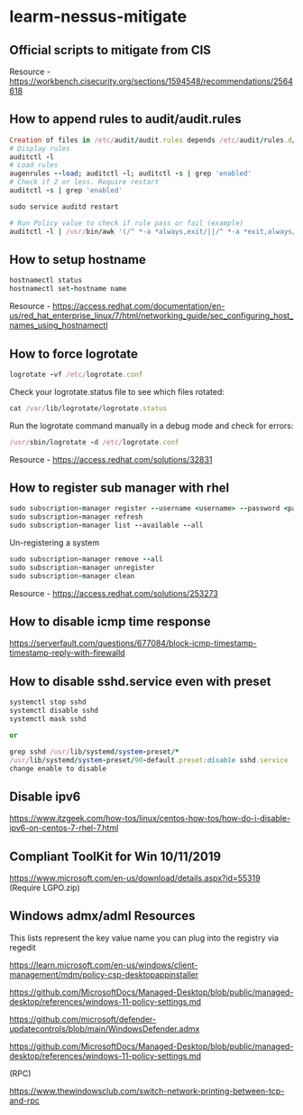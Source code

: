 # learm-nessus-mitigate

## Official scripts to mitigate from CIS
Resource - https://workbench.cisecurity.org/sections/1594548/recommendations/2564618

## How to append rules to audit/audit.rules
```ruby
Creation of files in /etc/audit/audit.rules depends /etc/audit/rules.d/audit.rules
# Display rules
auditctl -l
# Load rules
augenrules --load; auditctl -l; auditctl -s | grep 'enabled'
# Check if 2 or less. Require restart
auditctl -s | grep 'enabled'

sudo service auditd restart

# Run Policy value to check if rule pass or fail (example)
auditctl -l | /usr/bin/awk '(/^ *-a *always,exit/||/^ *-a *exit,always/) &&/ -F *arch=b32/ &&(/ -F *auid!=unset/||/ -F *auid!=-1/||/ -F *auid!=4294967295/) &&(/ -C *euid!=uid/||/ -C *uid!=euid/) &&/ -S *execve/ &&(/ key= *[!-~]* *$/||/ -k *[!-~]* *$/)' | /usr/bin/awk '{print} END {if (NR != 0) print "pass" ; else print "fail"}'

```
## How to setup hostname
```ruby
hostnamectl status
hostnamectl set-hostname name
```
Resource - https://access.redhat.com/documentation/en-us/red_hat_enterprise_linux/7/html/networking_guide/sec_configuring_host_names_using_hostnamectl
## How to force logrotate
```ruby
logrotate -vf /etc/logrotate.conf
```
Check your logrotate.status file to see which files rotated:
```ruby
cat /var/lib/logrotate/logrotate.status
```
Run the logrotate command manually in a debug mode and check for errors:
```ruby
/usr/sbin/logrotate -d /etc/logrotate.conf
```
Resource - https://access.redhat.com/solutions/32831

## How to register sub manager with rhel
```ruby
sudo subscription-manager register --username <username> --password <password> --auto-attach
sudo subscription-manager refresh
sudo subscription-manager list --available --all
```
Un-registering a system
```ruby
sudo subscription-manager remove --all
sudo subscription-manager unregister
sudo subscription-manager clean
```
Resource - https://access.redhat.com/solutions/253273
## How to disable icmp time response
https://serverfault.com/questions/677084/block-icmp-timestamp-timestamp-reply-with-firewalld
## How to disable sshd.service even with preset
```ruby
systemctl stop sshd
systemctl disable sshd
systemctl mask sshd

or

grep sshd /usr/lib/systemd/system-preset/*
/usr/lib/systemd/system-preset/90-default.preset:disable sshd.service
change enable to disable
```

## Disable ipv6
https://www.itzgeek.com/how-tos/linux/centos-how-tos/how-do-i-disable-ipv6-on-centos-7-rhel-7.html

## Compliant ToolKit for Win 10/11/2019
https://www.microsoft.com/en-us/download/details.aspx?id=55319 (Require LGPO.zip)

## Windows admx/adml Resources
This lists represent the key value name you can plug into the registry via regedit

https://learn.microsoft.com/en-us/windows/client-management/mdm/policy-csp-desktopappinstaller

https://github.com/MicrosoftDocs/Managed-Desktop/blob/public/managed-desktop/references/windows-11-policy-settings.md

https://github.com/microsoft/defender-updatecontrols/blob/main/WindowsDefender.admx

https://github.com/MicrosoftDocs/Managed-Desktop/blob/public/managed-desktop/references/windows-11-policy-settings.md

(RPC)

https://www.thewindowsclub.com/switch-network-printing-between-tcp-and-rpc
